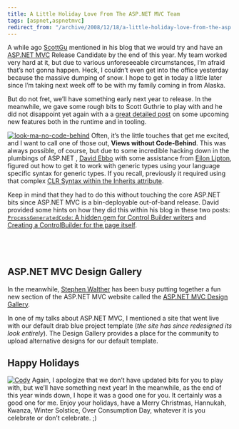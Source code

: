 ```yaml
---
title: A Little Holiday Love From The ASP.NET MVC Team
tags: [aspnet,aspnetmvc]
redirect_from: "/archive/2008/12/18/a-little-holiday-love-from-the-asp.net-mvc-team.aspx/"
---
```


A while ago [ScottGu](http://weblogs.asp.net/scottgu/ "Scott Guthrie")
mentioned in his blog that we would try and have an [ASP.NET
MVC](http://asp.net/mvc "ASP.NET MVC Website") Release Candidate by the
end of this year. My team worked very hard at it, but due to various
unforeseeable circumstances, I’m afraid that’s not gonna happen. Heck, I
couldn’t even get into the office yesterday because the massive dumping
of snow. I hope to get in today a little later since I’m taking next
week off to be with my family coming in from Alaska.

But do not fret, we’ll have something early next year to release. In the
meanwhile, we gave some rough bits to Scott Guthrie to play with and he
did not disappoint yet again with a a [great detailed
post](http://weblogs.asp.net/scottgu/archive/2008/12/19/asp-net-mvc-design-gallery-and-upcoming-view-improvements-with-the-asp-net-mvc-release-candidate.aspx "ASP.NET MVC Release Candidate")
on some upcoming new features both in the runtime and in tooling.

[![look-ma-no-code-behind](https://haacked.com/images/haacked_com/WindowsLiveWriter/ALittleHolidayLoveFromTheASP.NETMVCTeam_8267/look-ma-no-code-behind_thumb_1.png "look-ma-no-code-behind")](https://haacked.com/images/haacked_com/WindowsLiveWriter/ALittleHolidayLoveFromTheASP.NETMVCTeam_8267/look-ma-no-code-behind_4.png)
Often, it’s the little touches that get me excited, and I want to call
one of those out, **Views without Code-Behind**. This was always
possible, of course, but due to some incredible hacking down in the
plumbings of ASP.NET , [David
Ebbo](http://blogs.msdn.com/davidebb/ "David Ebbo") with some assistance
from [Eilon Lipton](http://weblogs.asp.net/leftslipper/ "Eilon Lipton"),
figured out how to get it to work with generic types using your language
specific syntax for generic types. If you recall, previously it required
using that complex [CLR Syntax within the Inherits
attribute](http://devlicio.us/blogs/tim_barcz/archive/2008/08/13/strongly-typed-viewdata-without-a-codebehind.aspx "Strongly Typed ViewData Without A Codebehind").

Keep in mind that they had to do this without touching the core ASP.NET
bits since ASP.NET MVC is a bin-deployable out-of-band release. David
provided some hints on how they did this within his blog in these two
posts: [`ProcessGeneratedCode`: A hidden gem for Control Builder
writers](http://blogs.msdn.com/davidebb/archive/2008/11/19/a-hidden-gem-for-control-builder-writers.aspx "ProcessGeneratedCode for Control Builders")
and [Creating a ControlBuilder for the page
itself](http://blogs.msdn.com/davidebb/archive/2008/11/20/creating-a-controlbuilder-for-the-page-itself.aspx "Creating a ControlBuilder for the page itself").

 
-

ASP.NET MVC Design Gallery
--------------------------

In the meanwhile, [Stephen
Walther](http://weblogs.asp.net/StephenWalther/ "Stephen Walther") has
been busy putting together a fun new section of the ASP.NET MVC website
called the [ASP.NET MVC Design
Gallery](http://www.asp.net/mvc/gallery/ "ASP.NET MVC Design Gallery").

In one of my talks about ASP.NET MVC, I mentioned a site that went live
with our default drab blue project template (*the site has since
redesigned its look entirely*). The Design Gallery provides a place for
the community to upload alternative designs for our default template.

Happy Holidays
--------------

[![Cody](https://haacked.com/images/haacked_com/WindowsLiveWriter/ALittleHolidayLoveFromTheASP.NETMVCTeam_8267/PIC-0092%20(1)_thumb.jpg "Cody")](https://haacked.com/images/haacked_com/WindowsLiveWriter/ALittleHolidayLoveFromTheASP.NETMVCTeam_8267/PIC-0092%20(1)_2.jpg)
Again, I apologize that we don’t have updated bits for you to play with,
but we’ll have something next year! In the meanwhile, as the end of this
year winds down, I hope it was a good one for you. It certainly was a
good one for me. Enjoy your holidays, have a Merry Christmas, Hannukah,
Kwanza, Winter Solstice, Over Consumption Day, whatever it is you
celebrate or don’t celebrate. ;)

